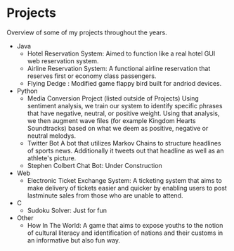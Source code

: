 # Projects
Overview of some of my projects throughout the years. 
- Java
  - Hotel Reservation System: Aimed to function like a real hotel GUI web reservation system. 
  - Airline Reservation System: A functional airline reservation that reserves first or economy class passengers.
  - Flying Dedge : Modified game flappy bird built for andriod devices.
- Python
  - Media Conversion Project (listed outside of Projects)
        Using sentiment analysis, we train our system to identify specific phrases that have negative, neutral, or positive weight. Using that analysis, we then augment wave files (for example Kingdom Hearts Soundtracks) based on what we deem as positive, negative or neutral melodys. 
  - Twitter Bot
      A bot that utilizes Markov Chains to structure headlines of sports news. Additionally it tweets out that headline as well as an athlete's picture.   
  - Stephen Colbert Chat Bot: Under Construction
- Web
  - Electronic Ticket Exchange System: A ticketing system that aims to make delivery of tickets easier and quicker by enabling users to post lastminute sales from those who are unable to attend. 
- C
  - Sudoku Solver: Just for fun
- Other
  - How In The World: A game that aims to expose youths to the notion of cultural literacy and identification of nations and their customs in an informative but also fun way.  
